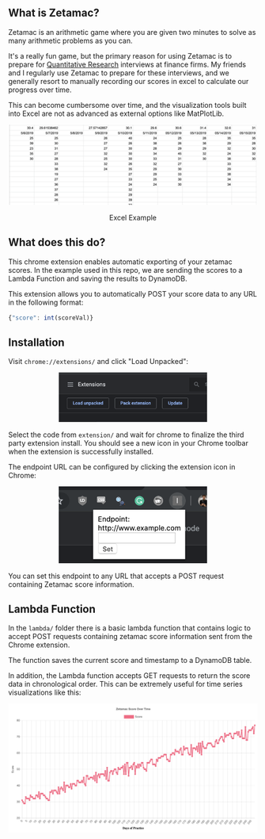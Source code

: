 ## What is Zetamac?

Zetamac is an arithmetic game where you are given two minutes to solve as many arithmetic problems as you can.

It's a really fun game, but the primary reason for using Zetamac is to prepare for [Quantitative Research](https://en.wikipedia.org/wiki/Quantitative_research) interviews at finance firms.  My friends and I regularly use Zetamac to prepare for these interviews, and we generally resort to manually recording our scores in excel to calculate our progress over time.

This can become cumbersome over time, and the visualization tools built into Excel are not as advanced as external options like MatPlotLib.

<p align="center">
  <img src="static/excel.png" width="500px"/>
  <p align="center">Excel Example</p>
</p>

## What does this do?

This chrome extension enables automatic exporting of your zetamac scores.  In the example used in this repo, we are sending the scores to a Lambda Function and saving the results to DynamoDB.

This extension allows you to automatically POST your score data to any URL in the following format:

```javascript
{"score": int(scoreVal)}
```

## Installation

Visit `chrome://extensions/` and click "Load Unpacked":

<p align="center">
  <img src="static/load.png" width="300px"/>
</p>

Select the code from `extension/` and wait for chrome to finalize the third party extension install.  You should see a new icon in your Chrome toolbar when the extension is successfully installed.

The endpoint URL can be configured by clicking the extension icon in Chrome:

<p align="center">
  <img src="static/endpoint.png" width="300px"/>
</p>

You can set this endpoint to any URL that accepts a POST request containing Zetamac score information.

## Lambda Function

In the `lambda/` folder there is a basic lambda function that contains logic to accept POST requests containing zetamac score information sent from the Chrome extension.

The function saves the current score and timestamp to a DynamoDB table.

In addition, the Lambda function accepts GET requests to return the score data in chronological order.  This can be extremely useful for time series visualizations like this:

<p align="center">
  <img src="static/example.png" width="700px"/>
</p>




